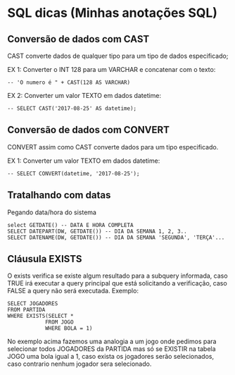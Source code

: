 # SQL dicas (Minhas anotações SQL)

## Conversão de dados com CAST
CAST converte dados de qualquer tipo para um tipo de dados especificado;

EX 1: Converter o INT 128 para um VARCHAR e concatenar com o texto:

    -- 'O numero é " + CAST(128 AS VARCHAR)

EX 2: Converter um valor TEXTO em dados datetime:

    -- SELECT CAST('2017-08-25' AS datetime);
    
## Conversão de dados com CONVERT
CONVERT assim como CAST converte dados para um tipo especificado.

EX 1: Converter um valor TEXTO em dados datetime:

    -- SELECT CONVERT(datetime, '2017-08-25');
    
## Tratalhando com datas
Pegando data/hora do sistema

    select GETDATE() -- DATA E HORA COMPLETA
    SELECT DATEPART(DW, GETDATE()) -- DIA DA SEMANA 1, 2, 3..
    SELECT DATENAME(DW, GETDATE()) -- DIA DA SEMANA 'SEGUNDA', 'TERÇA'...

## Cláusula EXISTS
O exists verifica se existe algum resultado para a subquery informada, caso TRUE irá executar a query principal que está solicitando a verificação, caso FALSE a query não será executada. Exemplo:

    SELECT JOGADORES
    FROM PARTIDA
    WHERE EXISTS(SELECT *
                FROM JOGO
                WHERE BOLA = 1)
                
No exemplo acima fazemos uma analogia a um jogo onde pedimos para selecionar todos JOGADORES da PARTIDA mas só se EXISTIR na tabela JOGO uma bola igual a 1, caso exista os jogadores serão selecionados, caso contrario nenhum jogador sera selecionado.
